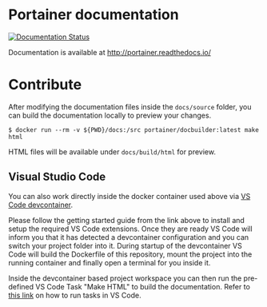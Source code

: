 # Portainer documentation

[![Documentation Status](https://readthedocs.org/projects/portainer/badge/?version=latest)](http://portainer.readthedocs.io/en/latest/?badge=latest)

Documentation is available at http://portainer.readthedocs.io/

# Contribute

After modifying the documentation files inside the `docs/source` folder, you can
build the documentation locally to preview your changes.

```shell
$ docker run --rm -v ${PWD}/docs:/src portainer/docbuilder:latest make html
```

HTML files will be available under `docs/build/html` for preview.

## Visual Studio Code

You can also work directly inside the docker container used above via
[VS Code devcontainer](https://code.visualstudio.com/docs/remote/containers).

Please follow the getting started guide from the link above to install and
setup the required VS Code extensions. Once they are ready VS Code will
inform you that it has detected a devcontainer configuration and you can
switch your project folder into it. During startup of the devcontainer
VS Code will build the Dockerfile of this repository, mount the project
into the running container and finally open a terminal for you inside it.

Inside the devcontainer based project workspace you can then run the
pre-defined VS Code Task "Make HTML" to build the documentation.
Refer to [this link](https://code.visualstudio.com/docs/getstarted/tips-and-tricks#_run-tasks-from-the-terminal-menu) on how to run tasks in VS Code.
